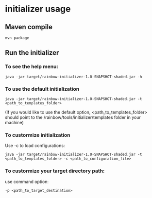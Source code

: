 # initializer usage

## Maven compile
```
mvn package
```
## Run the initializer 
### To see the help menu:
```
java -jar target/rainbow-initializer-1.0-SNAPSHOT-shaded.jar -h
```
### To use the default initialization
```
java -jar target/rainbow-initializer-1.0-SNAPSHOT-shaded.jar -t <path_to_templates_folder>
```
(If you would like to use the default option, <path_to_templates_folder> should point to 
the /rainbow/tools/initializer/templates folder in your machine)

### To custormize initialization

Use -c to load configurations:
```
java -jar target/rainbow-initializer-1.0-SNAPSHOT-shaded.jar -t <path_to_templates_folder> -c <path_to_configuration_file> 
```
### To custormize your target directory path:
use command option:
```
-p <path_to_target_destination>
```